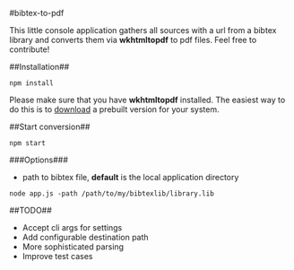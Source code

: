 #bibtex-to-pdf

This little console application gathers all sources with a url from a bibtex library and converts them via **wkhtmltopdf** to pdf files.
Feel free to contribute!

##Installation##
```
npm install
```

Please make sure that you have **wkhtmltopdf** installed. The easiest way to do this is to
[download](http://wkhtmltopdf.org/downloads.html#stable) a prebuilt version for your system.

##Start conversion##
```
npm start
```

###Options###
* path to bibtex file, **default** is the local application directory

```
node app.js -path /path/to/my/bibtexlib/library.lib
```

##TODO##
* Accept cli args for settings
* Add configurable destination path
* More sophisticated parsing
* Improve test cases
